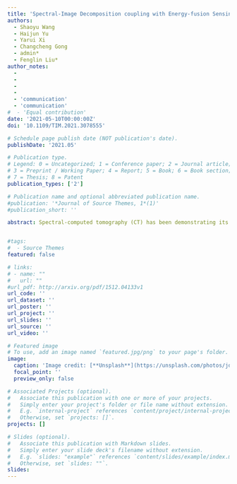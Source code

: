 ```yaml
---
title: 'Spectral-Image Decomposition coupling with Energy-fusion Sensing for Spectral CT Reconstruction'
authors:
  - Shaoyu Wang
  - Haijun Yu
  - Yarui Xi
  - Changcheng Gong
  - admin*
  - Fenglin Liu*
author_notes:
  - 
  - 
  - 
  - 
  - 'communication'
  - 'communication'
#  - 'Equal contribution'
date: '2021-05-10T00:00:00Z'
doi: '10.1109/TIM.2021.3078555'

# Schedule page publish date (NOT publication's date).
publishDate: '2021.05'

# Publication type.
# Legend: 0 = Uncategorized; 1 = Conference paper; 2 = Journal article;
# 3 = Preprint / Working Paper; 4 = Report; 5 = Book; 6 = Book section;
# 7 = Thesis; 8 = Patent
publication_types: ['2']

# Publication name and optional abbreviated publication name.
#publication: '*Journal of Source Themes, 1*(1)'
#publication_short: ''

abstract: Spectral-computed tomography (CT) has been demonstrating its great advantages in lesion detection, tissue characterization, and material decomposition. However, the quality of images is often significantly corrupted with various noises, which brings a great challenge for its applications. Because the channel-wise images from different energy interval share similar structure and physical message, the spatial sparsity, global correlation across the spectrum (GCS), and nonlocal self-similarity (NSS) as three important characteristics are employed to spectral CT reconstruction. In this study, we propose a spectral-image decomposition with energy-fusion sensing (SIDES) reconstruction method, which encourages to obtain better quality spectral images and material decomposition results by establishing a unified tensor decomposition model. First, considering the noise distribution in channel-wise and the difference of linear attenuation coefficients within channel-cross, an adaptive weighted full-spectrum prior image as additional supervised information is incorporated to formulate a new weighted prior image-based tensor. Cooperating with original image tensor, they fully explore the spatial sparsity, GCS, and NSS properties. Then, we formulate nonlocal similar patch-based tensor groups to encode the NSS property from image-domain and residual-image-domain (which is expanded by prior-image and image-self). Next, low-rank regularized Tucker tensor decomposition is employed to fully explore the intrinsic knowledge with the help of prior-image supervision. Finally, the relaxed convex optimization model is optimized by dividing reconstruction model into several subproblem using split-Bregman method. Numerical simulations and real experiments are designed to validate and evaluate the SIDES method and the results demonstrate that the SIDES reconstruction outperforms the state-of-the-art.


#tags:
#  - Source Themes
featured: false

# links:
# - name: ""
#   url: ""
#url_pdf: http://arxiv.org/pdf/1512.04133v1
url_code: ''
url_dataset: ''
url_poster: ''
url_project: ''
url_slides: ''
url_source: ''
url_video: ''

# Featured image
# To use, add an image named `featured.jpg/png` to your page's folder.
image:
  caption: 'Image credit: [**Unsplash**](https://unsplash.com/photos/jdD8gXaTZsc)'
  focal_point: ''
  preview_only: false

# Associated Projects (optional).
#   Associate this publication with one or more of your projects.
#   Simply enter your project's folder or file name without extension.
#   E.g. `internal-project` references `content/project/internal-project/index.md`.
#   Otherwise, set `projects: []`.
projects: []

# Slides (optional).
#   Associate this publication with Markdown slides.
#   Simply enter your slide deck's filename without extension.
#   E.g. `slides: "example"` references `content/slides/example/index.md`.
#   Otherwise, set `slides: ""`.
slides:
---
```

